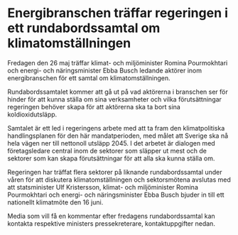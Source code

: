 # Energibranschen träffar regeringen i ett rundabordssamtal om klimatomställningen

Fredagen den 26 maj träffar klimat- och miljöminister Romina Pourmokhtari och energi- och näringsminister Ebba Busch ledande aktörer inom energibranschen för ett samtal om klimatomställningen.

Rundabordssamtalet kommer att gå ut på vad aktörerna i branschen ser för hinder för att kunna ställa om sina verksamheter och vilka förutsättningar regeringen behöver skapa för att aktörerna ska ta bort sina koldioxidutsläpp.

Samtalet är ett led i regeringens arbete med att ta fram den klimatpolitiska handlingsplanen för den här mandatperioden, med målet att Sverige ska nå hela vägen ner till nettonoll utsläpp 2045. I det arbetet är dialogen med företagsledare central inom de sektorer som släpper ut mest och de sektorer som kan skapa förutsättningar för att alla ska kunna ställa om.

Regeringen har träffat flera sektorer på liknande rundabordssamtal under våren för att diskutera klimatomställningen och sektorsmötena avslutas med att statsminister Ulf Kristersson, klimat- och miljöminister Romina Pourmokhtari och energi- och näringsminister Ebba Busch bjuder in till ett nationellt klimatmöte den 16 juni.

Media som vill få en kommentar efter fredagens rundabordssamtal kan kontakta respektive ministers pressekreterare, kontaktuppgifter nedan.
